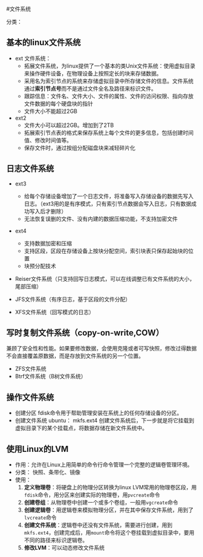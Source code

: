 #文件系统

分类：
## 基本的linux文件系统
- ext 文件系统：
  - 拓展文件系统，为linux提供了一个基本的类Unix文件系统：使用虚拟目录来操作硬件设备，在物理设备上按照定长的块来存储数据。
  - 采用名为索引节点的系统来存储虚拟目录中所存储文件的信息。文件系统通过**索引节点号**而不是通过文件全名及路径来标识文件。
  - 跟踪信息：文件名、文件大小、文件的属性、文件的访问权限、指向存放文件数据的每个硬盘块的指针
  - 文件大小不能超过2GB
- ext2
  - 文件大小可以超过2GB。增加到了2TB
  - 拓展索引节点表的格式来保存系统上每个文件的更多信息，包括创建时间值、修改时间值等。
  - 保存文件时，通过按组分配磁盘块来减轻碎片化
## 日志文件系统
- ext3
  - 给每个存储设备增加了一个日志文件，将准备写入存储设备的数据先写入日志。（ext3用的是有序模式，只有索引节点数据会写入日志，只有数据成功写入后才删除）
  - 无法恢复误删的文件、没有内建的数据压缩功能，不支持加密文件
- ext4
  - 支持数据加密和压缩
  - 支持区段，区段在存储设备上按块分配空间，索引块表只保存起始块的位置
  - 块预分配技术

- Reiser文件系统（只支持回写日志模式，可以在线调整已有文件系统的大小，尾部压缩）
- JFS文件系统（有序日志，基于区段的文件分配）
- XFS文件系统（回写模式的日志）

## 写时复制文件系统（copy-on-write,COW）
兼顾了安全性和性能。如果要修改数据，会使用克隆或者可写快照，修改过得数据不会直接覆盖原数据，而是存放到文件系统的另一个位置。
- ZFS文件系统
- Btrf文件系统（B树文件系统）

## 操作文件系统
- 创建分区
fdisk命令用于帮助管理安装在系统上的任何存储设备的分区。
- 创建文件系统
  ubuntu： mkfs.ext4
  创建文件系统后，下一步就是将它挂载到虚拟目录下的某个挂载点，将数据存储在新文件系统中。

## 使用Linux的LVM
- 作用：允许在Linux上用简单的命令行命令管理一个完整的逻辑卷管理环境。
- 分类： 快照、条带化、镜像
- 使用：
  1. **定义物理卷**：将硬盘上的物理分区转换为linux LVM常用的物理卷区段，用`fdisk`命令，用分区来创建实际的物理卷，用`pvcreate`命令
  2. **创建卷组**：从物理卷中创建一个或多个卷组，一般用`vgcreate`命令
  3. **创建逻辑卷**：用逻辑卷来模拟物理分区，并在其中保存文件系统，用到了`lvcreate`命令
  4. **创建文件系统**：逻辑卷中还没有文件系统，需要进行创建，用到`mkfs.ext4`，创建完成后，用`mount`命令将这个卷挂载到虚拟目录中，要用不同的路径来标识逻辑卷。
  5. **修改LVM**：可以动态修改文件系统
